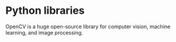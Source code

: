 # Python libraries

OpenCV is a huge open-source library for computer vision, machine learning, and image processing.
